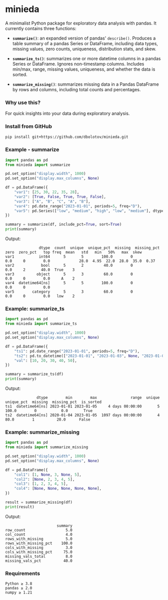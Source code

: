 # minieda

A minimalist Python package for exploratory data analysis with pandas. It currently contains three functions:

- **`summarize()`**: an expanded version of pandas' `describe()`. Produces a table summary of a pandas Series or DataFrame, including data types, missing values, zero counts, uniqueness, distribution stats, and skew.

- **`summarize_ts()`**: summarizes one or more datetime columns in a pandas Series or DataFrame. Ignores non-timestamp columns. Includes min/max, range, missing values, uniqueness, and whether the data is sorted.

- **`summarize_missing()`**: summarizes missing data in a Pandas DataFrame by rows and columns, including total counts and percentages.

### Why use this?

For quick insights into your data during exploratory analysis.

### Install from GitHub

```bash
pip install git+https://github.com/dbolotov/minieda.git
```

### Example - summarize
```python
import pandas as pd
from minieda import summarize

pd.set_option("display.width", 1000)
pd.set_option("display.max_columns", None)

df = pd.DataFrame({
    "var1": [25, 30, 22, 35, 28],
    "var2": [True, False, True, True, False],
    "var3": ["A", "B", "C", "A", "B"],
    "var4": pd.date_range("2023-01-01", periods=5, freq="D"),
    "var5": pd.Series(["low", "medium", "high", "low", "medium"], dtype="category"),
})

summary = summarize(df, include_pct=True, sort=True)
print(summary)
```

Output:
```
               dtype  count  unique  unique_pct  missing  missing_pct  zero  zero_pct   top freq  mean   std   min   50%   max  skew
var1           int64      5       5        100.0        0           0.0     0        0.0             28.0  4.95  22.0  28.0  35.0  0.37
var2            bool      5       2         40.0        0           0.0     2       40.0  True    3                                    
var3          object      5       3         60.0        0           0.0     0        0.0     A    2                                    
var4  datetime64[ns]      5       5        100.0        0           0.0     0        0.0                                               
var5        category      5       3         60.0        0           0.0     0        0.0   low    2                                                                              
```

### Example: summarize_ts
```python
import pandas as pd
from minieda import summarize_ts

pd.set_option("display.width", 1000)
pd.set_option("display.max_columns", None)

df = pd.DataFrame({
    "ts1": pd.date_range("2023-01-01", periods=5, freq="D"),
    "ts2": pd.to_datetime(["2023-01-01", "2023-01-03", None, "2023-01-05", "2020-01-04", ]),
    "val": [10, 20, 30, 40, 50],
})

summary = summarize_ts(df)
print(summary)
```

Output:
```
              dtype        min        max               range  unique  unique_pct  missing  missing_pct  is_sorted
ts1  datetime64[ns] 2023-01-01 2023-01-05     4 days 00:00:00       5        100.0        0           0.0       True
ts2  datetime64[ns] 2020-01-04 2023-01-05  1097 days 00:00:00       4         80.0        1          20.0      False
```

### Example: summarize_missing

```python
import pandas as pd
from minieda import summarize_missing

pd.set_option("display.width", 1000)
pd.set_option("display.max_columns", None)

df = pd.DataFrame({
    "col1": [1, None, 3, None, 5],
    "col2": [None, 2, 3, 4, 5],
    "col3": [1, 2, 3, 4, 5],
    "col4": [None, None, None, None, None],
})

result = summarize_missing(df)
print(result)
```

Output:
```
                       summary
row_count                  5.0
col_count                  4.0
rows_with_missing          5.0
rows_with_missing_pct    100.0
cols_with_missing          3.0
cols_with_missing_pct     75.0
missing_vals_total         8.0
missing_vals_pct          40.0
```



### Requirements
```
Python ≥ 3.8  
pandas ≥ 2.0  
numpy ≥ 1.21  
```